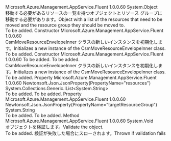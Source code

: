 <Type Name="CsmMoveResourceEnvelopeInner" FullName="Microsoft.Azure.Management.AppService.Fluent.Models.CsmMoveResourceEnvelopeInner">
  <TypeSignature Language="C#" Value="public class CsmMoveResourceEnvelopeInner" />
  <TypeSignature Language="ILAsm" Value=".class public auto ansi beforefieldinit CsmMoveResourceEnvelopeInner extends System.Object" />
  <TypeSignature Language="DocId" Value="T:Microsoft.Azure.Management.AppService.Fluent.Models.CsmMoveResourceEnvelopeInner" />
  <TypeSignature Language="VB.NET" Value="Public Class CsmMoveResourceEnvelopeInner" />
  <TypeSignature Language="F#" Value="type CsmMoveResourceEnvelopeInner = class" />
  <AssemblyInfo>
    <AssemblyName>Microsoft.Azure.Management.AppService.Fluent</AssemblyName>
    <AssemblyVersion>1.0.0.60</AssemblyVersion>
  </AssemblyInfo>
  <Base>
    <BaseTypeName>System.Object</BaseTypeName>
  </Base>
  <Interfaces />
  <Docs>
    <summary>
            <span data-ttu-id="5ef59-101">移動する必要があるリソースの一覧を持つオブジェクトとリソース グループに移動する必要があります。</span><span class="sxs-lookup"><span data-stu-id="5ef59-101">Object with a list of the resources that need to be moved and the resource group they should be moved to.</span></span>
            </summary>
    <remarks>To be added.</remarks>
  </Docs>
  <Members>
    <Member MemberName=".ctor">
      <MemberSignature Language="C#" Value="public CsmMoveResourceEnvelopeInner ();" />
      <MemberSignature Language="ILAsm" Value=".method public hidebysig specialname rtspecialname instance void .ctor() cil managed" />
      <MemberSignature Language="DocId" Value="M:Microsoft.Azure.Management.AppService.Fluent.Models.CsmMoveResourceEnvelopeInner.#ctor" />
      <MemberSignature Language="VB.NET" Value="Public Sub New ()" />
      <MemberType>Constructor</MemberType>
      <AssemblyInfo>
        <AssemblyName>Microsoft.Azure.Management.AppService.Fluent</AssemblyName>
        <AssemblyVersion>1.0.0.60</AssemblyVersion>
      </AssemblyInfo>
      <Parameters />
      <Docs>
        <summary>
            <span data-ttu-id="5ef59-102">CsmMoveResourceEnvelopeInner クラスの新しいインスタンスを初期化します。</span><span class="sxs-lookup"><span data-stu-id="5ef59-102">Initializes a new instance of the CsmMoveResourceEnvelopeInner class.</span></span>
            </summary>
        <remarks>To be added.</remarks>
      </Docs>
    </Member>
    <Member MemberName=".ctor">
      <MemberSignature Language="C#" Value="public CsmMoveResourceEnvelopeInner (string targetResourceGroup = null, System.Collections.Generic.IList&lt;string&gt; resources = null);" />
      <MemberSignature Language="ILAsm" Value=".method public hidebysig specialname rtspecialname instance void .ctor(string targetResourceGroup, class System.Collections.Generic.IList`1&lt;string&gt; resources) cil managed" />
      <MemberSignature Language="DocId" Value="M:Microsoft.Azure.Management.AppService.Fluent.Models.CsmMoveResourceEnvelopeInner.#ctor(System.String,System.Collections.Generic.IList{System.String})" />
      <MemberSignature Language="VB.NET" Value="Public Sub New (Optional targetResourceGroup As String = null, Optional resources As IList(Of String) = null)" />
      <MemberSignature Language="F#" Value="new Microsoft.Azure.Management.AppService.Fluent.Models.CsmMoveResourceEnvelopeInner : string * System.Collections.Generic.IList&lt;string&gt; -&gt; Microsoft.Azure.Management.AppService.Fluent.Models.CsmMoveResourceEnvelopeInner" Usage="new Microsoft.Azure.Management.AppService.Fluent.Models.CsmMoveResourceEnvelopeInner (targetResourceGroup, resources)" />
      <MemberType>Constructor</MemberType>
      <AssemblyInfo>
        <AssemblyName>Microsoft.Azure.Management.AppService.Fluent</AssemblyName>
        <AssemblyVersion>1.0.0.60</AssemblyVersion>
      </AssemblyInfo>
      <Parameters>
        <Parameter Name="targetResourceGroup" Type="System.String" />
        <Parameter Name="resources" Type="System.Collections.Generic.IList&lt;System.String&gt;" />
      </Parameters>
      <Docs>
        <param name="targetResourceGroup">To be added.</param>
        <param name="resources">To be added.</param>
        <summary>
            <span data-ttu-id="5ef59-103">CsmMoveResourceEnvelopeInner クラスの新しいインスタンスを初期化します。</span><span class="sxs-lookup"><span data-stu-id="5ef59-103">Initializes a new instance of the CsmMoveResourceEnvelopeInner class.</span></span>
            </summary>
        <remarks>To be added.</remarks>
      </Docs>
    </Member>
    <Member MemberName="Resources">
      <MemberSignature Language="C#" Value="public System.Collections.Generic.IList&lt;string&gt; Resources { get; set; }" />
      <MemberSignature Language="ILAsm" Value=".property instance class System.Collections.Generic.IList`1&lt;string&gt; Resources" />
      <MemberSignature Language="DocId" Value="P:Microsoft.Azure.Management.AppService.Fluent.Models.CsmMoveResourceEnvelopeInner.Resources" />
      <MemberSignature Language="VB.NET" Value="Public Property Resources As IList(Of String)" />
      <MemberSignature Language="F#" Value="member this.Resources : System.Collections.Generic.IList&lt;string&gt; with get, set" Usage="Microsoft.Azure.Management.AppService.Fluent.Models.CsmMoveResourceEnvelopeInner.Resources" />
      <MemberType>Property</MemberType>
      <AssemblyInfo>
        <AssemblyName>Microsoft.Azure.Management.AppService.Fluent</AssemblyName>
        <AssemblyVersion>1.0.0.60</AssemblyVersion>
      </AssemblyInfo>
      <Attributes>
        <Attribute>
          <AttributeName>Newtonsoft.Json.JsonProperty(PropertyName="resources")</AttributeName>
        </Attribute>
      </Attributes>
      <ReturnValue>
        <ReturnType>System.Collections.Generic.IList&lt;System.String&gt;</ReturnType>
      </ReturnValue>
      <Docs>
        <summary />
        <value>To be added.</value>
        <remarks>To be added.</remarks>
      </Docs>
    </Member>
    <Member MemberName="TargetResourceGroup">
      <MemberSignature Language="C#" Value="public string TargetResourceGroup { get; set; }" />
      <MemberSignature Language="ILAsm" Value=".property instance string TargetResourceGroup" />
      <MemberSignature Language="DocId" Value="P:Microsoft.Azure.Management.AppService.Fluent.Models.CsmMoveResourceEnvelopeInner.TargetResourceGroup" />
      <MemberSignature Language="VB.NET" Value="Public Property TargetResourceGroup As String" />
      <MemberSignature Language="F#" Value="member this.TargetResourceGroup : string with get, set" Usage="Microsoft.Azure.Management.AppService.Fluent.Models.CsmMoveResourceEnvelopeInner.TargetResourceGroup" />
      <MemberType>Property</MemberType>
      <AssemblyInfo>
        <AssemblyName>Microsoft.Azure.Management.AppService.Fluent</AssemblyName>
        <AssemblyVersion>1.0.0.60</AssemblyVersion>
      </AssemblyInfo>
      <Attributes>
        <Attribute>
          <AttributeName>Newtonsoft.Json.JsonProperty(PropertyName="targetResourceGroup")</AttributeName>
        </Attribute>
      </Attributes>
      <ReturnValue>
        <ReturnType>System.String</ReturnType>
      </ReturnValue>
      <Docs>
        <summary />
        <value>To be added.</value>
        <remarks>To be added.</remarks>
      </Docs>
    </Member>
    <Member MemberName="Validate">
      <MemberSignature Language="C#" Value="public virtual void Validate ();" />
      <MemberSignature Language="ILAsm" Value=".method public hidebysig newslot virtual instance void Validate() cil managed" />
      <MemberSignature Language="DocId" Value="M:Microsoft.Azure.Management.AppService.Fluent.Models.CsmMoveResourceEnvelopeInner.Validate" />
      <MemberSignature Language="VB.NET" Value="Public Overridable Sub Validate ()" />
      <MemberSignature Language="F#" Value="abstract member Validate : unit -&gt; unit&#xA;override this.Validate : unit -&gt; unit" Usage="csmMoveResourceEnvelopeInner.Validate " />
      <MemberType>Method</MemberType>
      <AssemblyInfo>
        <AssemblyName>Microsoft.Azure.Management.AppService.Fluent</AssemblyName>
        <AssemblyVersion>1.0.0.60</AssemblyVersion>
      </AssemblyInfo>
      <ReturnValue>
        <ReturnType>System.Void</ReturnType>
      </ReturnValue>
      <Parameters />
      <Docs>
        <summary>
            <span data-ttu-id="5ef59-104">オブジェクトを検証します。</span><span class="sxs-lookup"><span data-stu-id="5ef59-104">Validate the object.</span></span>
            </summary>
        <remarks>To be added.</remarks>
        <exception cref="T:Microsoft.Rest.ValidationException">
            <span data-ttu-id="5ef59-105">検証が失敗した場合にスローされます。</span><span class="sxs-lookup"><span data-stu-id="5ef59-105">Thrown if validation fails</span></span>
            </exception>
      </Docs>
    </Member>
  </Members>
</Type>